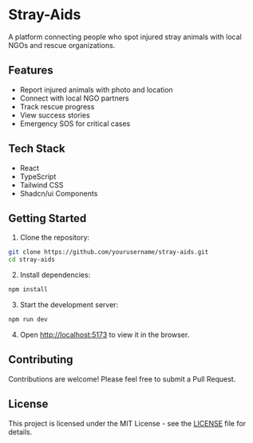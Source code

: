 # Stray-Aids

A platform connecting people who spot injured stray animals with local NGOs and rescue organizations.

## Features

- Report injured animals with photo and location
- Connect with local NGO partners
- Track rescue progress
- View success stories
- Emergency SOS for critical cases

## Tech Stack

- React
- TypeScript
- Tailwind CSS
- Shadcn/ui Components

## Getting Started

1. Clone the repository:
```bash
git clone https://github.com/yourusername/stray-aids.git
cd stray-aids
```

2. Install dependencies:
```bash
npm install
```

3. Start the development server:
```bash
npm run dev
```

4. Open [http://localhost:5173](http://localhost:5173) to view it in the browser.

## Contributing

Contributions are welcome! Please feel free to submit a Pull Request.

## License

This project is licensed under the MIT License - see the [LICENSE](LICENSE) file for details.

